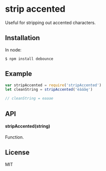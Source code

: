 
# strip accented

  Useful for stripping out accented characters.

## Installation

  In node:

    $ npm install debounce

## Example

```js
var stripAccented = require('stripAccented')
let cleanString = stripAccented('èàáâę')

// cleanString = eaaae

```

## API

#### stripAccented(string)


  Function.

## License

  MIT
